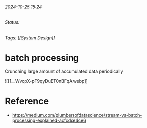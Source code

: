 
###### 2024-10-25 15:24
###### Status:
###### Tags: [[System Design]]

# batch processing

Crunching large amount of accumulated data periodically

![[1__WvcpX-pF9qyDuET0nBFqA.webp]]
# Reference
- https://medium.com/plumbersofdatascience/stream-vs-batch-processing-explained-acfcdce4ce6